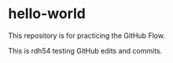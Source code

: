 # hello-world
This repository is for practicing the GitHub Flow.

This is rdh54 testing GitHub edits and commits.
